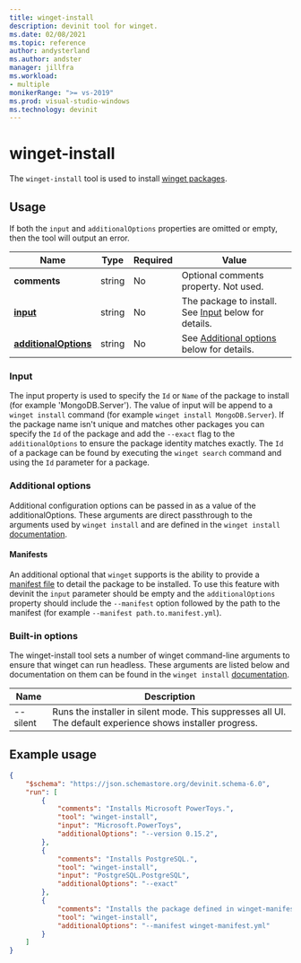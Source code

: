 ```yaml
---
title: winget-install
description: devinit tool for winget.
ms.date: 02/08/2021
ms.topic: reference
author: andysterland
ms.author: andster
manager: jillfra
ms.workload:
- multiple
monikerRange: ">= vs-2019"
ms.prod: visual-studio-windows
ms.technology: devinit
---
```

# winget-install

The `winget-install` tool is used to install [winget packages](https://docs.microsoft.com/windows/package-manager/winget/).

## Usage

If both the `input` and `additionalOptions` properties are omitted or empty, then the tool will output an error.

| Name                                         | Type   | Required | Value                                                                             |
|----------------------------------------------|--------|----------|-----------------------------------------------------------------------------------|
| **comments**                                 | string | No       | Optional comments property. Not used.                                             |
| [**input**](#input)                          | string | No       | The package to install. See [Input](#input) below for details.                    |
| [**additionalOptions**](#additional-options) | string | No       | See [Additional options](#additional-options) below for details.                  |

### Input

The input property is used to specify the `Id` or `Name` of the package to install (for example 'MongoDB.Server'). The value of input will be append to a `winget install` command (for example `winget install MongoDB.Server`). If the package name isn't unique and matches other packages you can specify the `Id` of the package and add the `--exact` flag to the `additionalOptions` to ensure the package identity matches exactly. The `Id` of a package can be found by executing the `winget search` command and using the `Id` parameter for a package.  

### Additional options

Additional configuration options can be passed in as a value of the additionalOptions. These arguments are direct passthrough to the arguments used by `winget install` and are defined in the `winget install` [documentation](https://docs.microsoft.com/windows/package-manager/winget/install).

#### Manifests

An additional optional that `winget` supports is the ability to provide a [manifest file](https://docs.microsoft.com/windows/package-manager/winget/install#local-install) to detail the package to be installed. To use this feature with devinit the `input` parameter should be empty and the `additionalOptions` property should include the `--manifest` option followed by the path to the manifest (for example `--manifest path.to.manifest.yml`).

### Built-in options

The winget-install tool sets a number of winget command-line arguments to ensure that winget can run headless. These arguments are listed below and documentation on them can be found in the `winget install` [documentation](https://docs.microsoft.com/windows/package-manager/winget/install).

| Name     | Description                                                                                                                       |
|----------|-----------------------------------------------------------------------------------------------------------------------------------|
| --silent | Runs the installer in silent mode. This suppresses all UI. The default experience shows installer progress.                       | 

## Example usage

```json
{
    "$schema": "https://json.schemastore.org/devinit.schema-6.0",
    "run": [
        {
            "comments": "Installs Microsoft PowerToys.",
            "tool": "winget-install",
            "input": "Microsoft.PowerToys",
            "additionalOptions": "--version 0.15.2",
        },
        {
            "comments": "Installs PostgreSQL.",
            "tool": "winget-install",
            "input": "PostgreSQL.PostgreSQL",
            "additionalOptions": "--exact"
        },
        {
            "comments": "Installs the package defined in winget-manifest.yml.",
            "tool": "winget-install",
            "additionalOptions": "--manifest winget-manifest.yml"
        }
    ]
}
```

